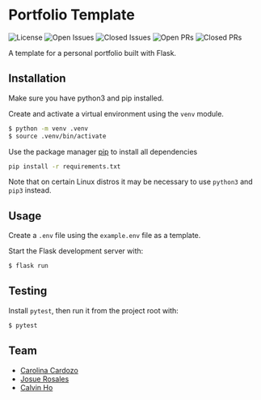 
# Portfolio Template

![License](https://img.shields.io/github/license/calvh/mlh-portfolio)
![Open Issues](https://img.shields.io/github/issues-raw/calvh/mlh-portfolio)
![Closed Issues](https://img.shields.io/github/issues-closed-raw/calvh/mlh-portfolio)
![Open PRs](https://img.shields.io/github/issues-pr-raw/calvh/mlh-portfolio)
![Closed PRs](https://img.shields.io/github/issues-pr-closed-raw/calvh/mlh-portfolio)

A template for a personal portfolio built with Flask.

## Installation

Make sure you have python3 and pip installed.

Create and activate a virtual environment using the `venv` module.

```bash
$ python -m venv .venv
$ source .venv/bin/activate
```

Use the package manager [pip](https://pip.pypa.io/en/stable/) to install all dependencies

```bash
pip install -r requirements.txt
```

Note that on certain Linux distros it may be necessary to use `python3` and `pip3` instead.

## Usage

Create a `.env` file using the `example.env` file as a template.

Start the Flask development server with:

```bash
$ flask run
```

## Testing

Install `pytest`, then run it from the project root with:

```bash
$ pytest
```

## Team

- [Carolina Cardozo](https://github.com/CaroCardozo)
- [Josue Rosales](https://github.com/RFX14)
- [Calvin Ho](https://github.com/calvh)
